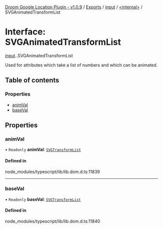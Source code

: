 [Droom Google Location Plugin - v1.0.9](../README.md) / [Exports](../modules.md) / [input](../modules/input.md) / [<internal\>](../modules/input._internal_.md) / SVGAnimatedTransformList

# Interface: SVGAnimatedTransformList

[input](../modules/input.md).[<internal>](../modules/input._internal_.md).SVGAnimatedTransformList

Used for attributes which take a list of numbers and which can be animated.

## Table of contents

### Properties

- [animVal](input._internal_.SVGAnimatedTransformList.md#animval)
- [baseVal](input._internal_.SVGAnimatedTransformList.md#baseval)

## Properties

### animVal

• `Readonly` **animVal**: [`SVGTransformList`](../modules/input._internal_.md#svgtransformlist)

#### Defined in

node_modules/typescript/lib/lib.dom.d.ts:11839

___

### baseVal

• `Readonly` **baseVal**: [`SVGTransformList`](../modules/input._internal_.md#svgtransformlist)

#### Defined in

node_modules/typescript/lib/lib.dom.d.ts:11840
